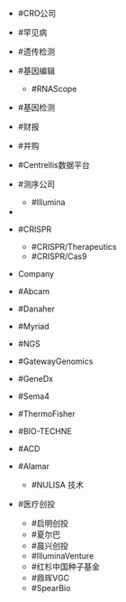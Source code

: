 - #CRO公司

- #罕见病

- #遗传检测
- #基因编辑 
    - #RNAScope 
- #基因检测

- #财报
- #并购 

- #Centrellis数据平台

- #测序公司 
    -  #Illumina
- 
- #CRISPR 
    - #CRISPR/Therapeutics 
    - #CRISPR/Cas9 
- Company
- #Abcam 
- #Danaher 
- #Myriad 
- #NGS 
- #GatewayGenomics 
-  #GeneDx
-  #Sema4
- #ThermoFisher 
- #BIO-TECHNE 
- #ACD 
- #Alamar 
    - #NULISA 技术


- #医疗创投
    - #启明创投 
    - #夏尔巴 
    - #晨兴创投 
    - #IlluminaVenture
    -  #红杉中国种子基金 
    - #鼎晖VGC 
    -  #SpearBio